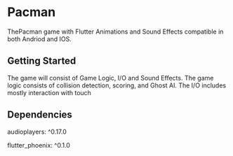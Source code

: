 # Pacman

ThePacman game with Flutter Animations and Sound Effects compatible in both Andriod and IOS.

## Getting Started

The game will consist of Game Logic, I/O and Sound Effects. The game logic consists of collision detection, scoring, and Ghost AI. The I/O includes mostly interaction with touch 

## Dependencies
audioplayers: ^0.17.0

flutter_phoenix: ^0.1.0
